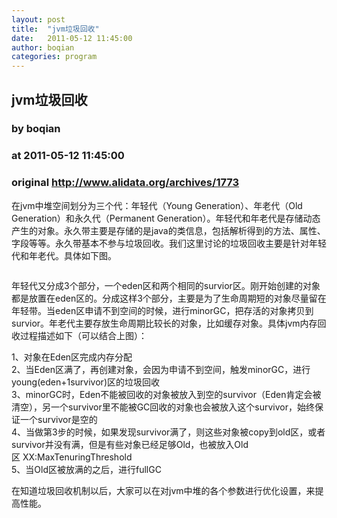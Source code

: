 ```yaml
---
layout: post
title:  "jvm垃圾回收"
date:   2011-05-12 11:45:00
author: boqian
categories: program
---
```


## jvm垃圾回收
### by boqian
### at 2011-05-12 11:45:00
### original <http://www.alidata.org/archives/1773>

<p>在jvm中堆空间划分为三个代：年轻代（Young Generation）、年老代（Old Generation）和永久代（Permanent Generation）。年轻代和年老代是存储动态产生的对象。永久带主要是存储的是java的类信息，包括解析得到的方法、属性、字段等等。永久带基本不参与垃圾回收。我们这里讨论的垃圾回收主要是针对年轻代和年老代。具体如下图。</p>
<p><a href="http://www.tbdata.org/wp-content/uploads/2011/05/1.bmp"><img src="http://www.tbdata.org/wp-content/uploads/2011/05/1.bmp" alt=""></a><img src="http://www.alidata.org/DOCUME%7E1/boqian.zwq/LOCALS%7E1/Temp/moz-screenshot.png" alt=""></p>
<p>年轻代又分成3个部分，一个eden区和两个相同的survior区。刚开始创建的对象都是放置在eden区的。分成这样3个部分，主要是为了生命周期短的对象尽量留在年轻带。当eden区申请不到空间的时候，进行minorGC，把存活的对象拷贝到survior。年老代主要存放生命周期比较长的对象，比如缓存对象。具体jvm内存回收过程描述如下（可以结合上图）：</p>
<p>1、对象在Eden区完成内存分配<br>
2、当Eden区满了，再创建对象，会因为申请不到空间，触发minorGC，进行young(eden+1survivor)区的垃圾回收<br>
3、minorGC时，Eden不能被回收的对象被放入到空的survivor（Eden肯定会被清空），另一个survivor里不能被GC回收的对象也会被放入这个survivor，始终保证一个survivor是空的<br>
4、当做第3步的时候，如果发现survivor满了，则这些对象被copy到old区，或者survivor并没有满，但是有些对象已经足够Old，也被放入Old区 XX:MaxTenuringThreshold<br>
5、当Old区被放满的之后，进行fullGC</p>
<p>在知道垃圾回收机制以后，大家可以在对jvm中堆的各个参数进行优化设置，来提高性能。</p>